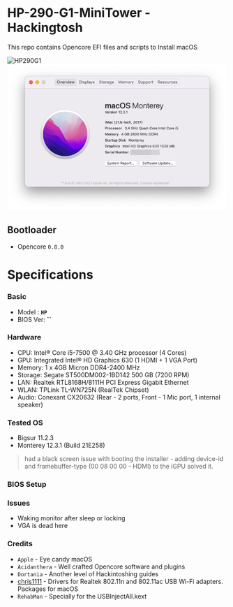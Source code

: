 # HP-290-G1-MiniTower - Hackingtosh
This repo contains Opencore EFI files and scripts to Install macOS


![HP290G1](https://ssl-product-images.www8-hp.com/digmedialib/prodimg/lowres/c05511779.png) ![Moneterey](./Monterey.png)

## Bootloader
- Opencore `0.8.0`

# Specifications


### Basic
- Model : **`HP`**
- BIOS Ver: **``**


### Hardware

- CPU: Intel® Core i5-7500 @ 3.40 GHz processor (4 Cores)
- GPU: Integrated Intel® HD Graphics 630 (1 HDMI + 1 VGA Port)
- Memory: 1 x 4GB Micron DDR4-2400 MHz  
- Storage: Segate ST500DM002-1BD142 500 GB (7200 RPM) 
- LAN: Realtek RTL8168H/8111H PCI Express Gigabit Ethernet
- WLAN: TPLink TL-WN725N (RealTek Chipset) 
- Audio: Conexant CX20632 (Rear - 2 ports, Front - 1 Mic port, 1 internal speaker)

### Tested OS

- Bigsur 11.2.3 
- Monterey 12.3.1 (Build 21E258)
> had a black screen issue with booting the installer - adding device-id and framebuffer-type (00 08 00 00 - HDMI) to the iGPU solved it.


### BIOS Setup



### Issues

- Waking monitor after sleep or locking
- VGA is dead here


### Credits

- `Apple` - Eye candy macOS
- `Acidanthera` - Well crafted Opencore software and plugins
- `Dortania` - Another level of Hackintoshing guides
- [chris1111](https://github.com/chris1111) - Drivers for Realtek 802.11n and 802.11ac USB Wi-Fi adapters. Packages for macOS
- `RehabMan` - Specially for the USBInjectAll.kext
